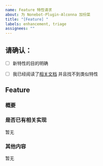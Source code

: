 ```yaml
---
name: Feature 特性请求
about: 为 Nonebot-Plugin-Alconna 加份菜
title: "[Feature] "
labels: enhancement, triage
assignees: ""
---
```


## 请确认：
<!-- 确认后，请将方括号的空格替换为 x -->
* [ ] 新特性的目的明确
* [ ] 我已经阅读了[相关文档](https://chronocat.vercel.app) 并且找不到类似特性


## Feature
### 概要
<!-- 这个新特性的功能 -->


### 是否已有相关实现
<!-- 若有, 请在此处贴出 -->
暂无


### 其他内容
<!-- 你认为有用的其他信息 -->
暂无
